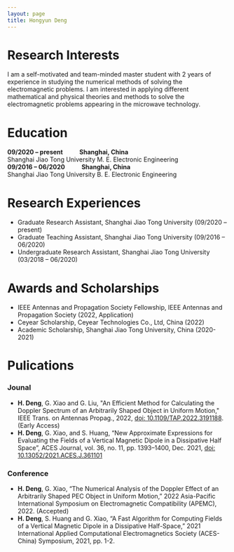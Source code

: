 ```yaml
---
layout: page
title: Hongyun Deng
---
```

# Research Interests  
I am a self-motivated and team-minded master student with 2 years of experience in studying the 
numerical methods of solving the electromagnetic problems. I am interested in applying different 
mathematical and physical theories and methods to solve the electromagnetic problems appearing in 
the microwave technology.

# Education
**09/2020 – present &emsp; &emsp; Shanghai, China**<br>
Shanghai Jiao Tong University  M. E. Electronic Engineering<br>
**09/2016 – 06/2020 &emsp; &emsp; Shanghai, China**<br>
Shanghai Jiao Tong University  B. E. Electronic Engineering

# Research Experiences
- Graduate Research Assistant, Shanghai Jiao Tong University (09/2020 – present)
- Graduate Teaching Assistant, Shanghai Jiao Tong University (09/2016 – 06/2020)
- Undergraduate Research Assistant, Shanghai Jiao Tong University (03/2018 – 06/2020)

# Awards and Scholarships
- IEEE Antennas and Propagation Society Fellowship, IEEE Antennas and Propagation Society (2022, Application)
- Ceyear Scholarship, Ceyear Technologies Co., Ltd, China (2022)
- Academic Scholarship, Shanghai Jiao Tong University, China (2020-2021)

# Pulications
### Jounal
- **H. Deng**, G. Xiao and G. Liu, "An Efficient Method for Calculating the Doppler Spectrum of an Arbitrarily Shaped Object in Uniform Motion," IEEE Trans. on Antennas Propag., 2022, [doi: 10.1109/TAP.2022.3191188](https://doi.org/10.1109/TAP.2022.3191188). (Early Access)<br>
- **H. Deng**, G. Xiao, and S. Huang, “New Approximate Expressions for Evaluating the Fields of a Vertical Magnetic Dipole in a Dissipative Half Space”, ACES Journal, vol. 36, no. 11, pp. 1393–1400, Dec. 2021, [doi: 10.13052/2021.ACES.J.361101](https://doi.org/10.13052/2021.ACES.J.361101)

### Conference
- **H. Deng**, G. Xiao, “The Numerical Analysis of the Doppler Effect of an Arbitrarily Shaped PEC Object in Uniform Motion,” 2022 Asia-Pacific International Symposium on Electromagnetic Compatibility (APEMC), 2022. (Accepted)<br>
- **H. Deng**, S. Huang and G. Xiao, “A Fast Algorithm for Computing Fields of a Vertical Magnetic Dipole in a Dissipative Half-Space,” 2021 International Applied Computational Electromagnetics Society (ACES-China) Symposium, 2021, pp. 1-2.


